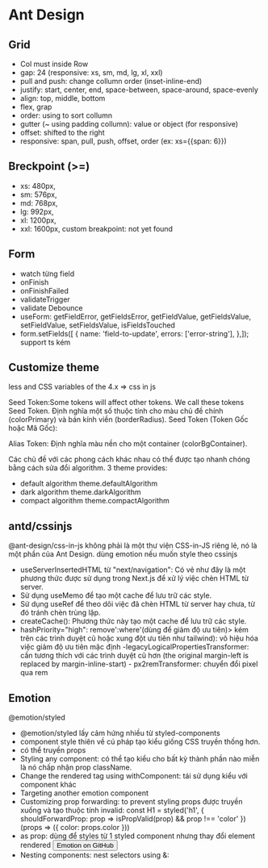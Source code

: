 # Ant Design

## Grid

- Col must inside Row
- gap: 24 (responsive: xs, sm, md, lg, xl, xxl)
- pull and push: change collumn order (inset-inline-end)
- justify: start, center, end, space-between, space-around, space-evenly
- align: top, middle, bottom
- flex, grap
- order: using to sort collumn
- gutter (~ using padding collumn): value or object (for responsive)
- offset: shifted to the right
- responsive: span, pull, push, offset, order (ex: xs={{span: 6}})

## Breckpoint (>=)

- xs: 480px,
- sm: 576px,
- md: 768px,
- lg: 992px,
- xl: 1200px,
- xxl: 1600px,
  custom breakpoint: not yet found

## Form

- watch từng field
- onFinish
- onFinishFailed
- validateTrigger
- validate Debounce
- useForm: getFieldError, getFieldsError, getFieldValue, getFieldsValue, setFieldValue, setFieldsValue, isFieldsTouched
- form.setFields([ {
  name: 'field-to-update',
  errors: ['error-string'],
  },]);
  support ts kém

## Customize theme

less and CSS variables of the 4.x => css in js

Seed Token:Some tokens will affect other tokens. We call these tokens Seed Token.
Định nghĩa một số thuộc tính cho màu chủ đề chính (colorPrimary) và bán kính viền (borderRadius). Seed Token (Token Gốc hoặc Mã Gốc):

Alias Token: Định nghĩa màu nền cho một container (colorBgContainer).

Các chủ đề với các phong cách khác nhau có thể được tạo nhanh chóng bằng cách sửa đổi algorithm.
3 theme provides:

- default algorithm theme.defaultAlgorithm
- dark algorithm theme.darkAlgorithm
- compact algorithm theme.compactAlgorithm

## antd/cssinjs

@ant-design/css-in-js không phải là một thư viện CSS-in-JS riêng lẻ, nó là một phần của Ant Design. dùng emotion nếu muốn style theo cssinjs

- useServerInsertedHTML từ "next/navigation": Có vẻ như đây là một phương thức được sử dụng trong Next.js để xử lý việc chèn HTML từ server.
- Sử dụng useMemo để tạo một cache để lưu trữ các style.
- Sử dụng useRef để theo dõi việc đã chèn HTML từ server hay chưa, từ đó tránh chèn trùng lặp.
- createCache(): Phương thức này tạo một cache để lưu trữ các style.
- hashPriority="high": remove':where'(dùng để giảm độ ưu tiên)> kém trên các trình duyệt cũ hoặc xung đột ưu tiên như tailwind): vô hiệu hóa việc giảm độ ưu tiên mặc định -legacyLogicalPropertiesTransformer: cần tương thích với các trình duyệt cũ hơn (the original margin-left is replaced by margin-inline-start) - px2remTransformer: chuyển đổi pixel qua rem

## Emotion

@emotion/styled

- @emotion/styled lấy cảm hứng nhiều từ styled-components
- component style thiên về cú pháp tạo kiểu giống CSS truyền thống hơn.
- có thể truyền props
- Styling any component: có thể tạo kiểu cho bất kỳ thành phần nào miễn là nó chấp nhận prop className.
- Change the rendered tag using withComponent: tái sử dụng kiểu với component khác
- Targeting another emotion component
- Customizing prop forwarding: to prevent styling props được truyền xuống và tạo thuộc tính invalid:
  const H1 = styled('h1', {
  shouldForwardProp: prop => isPropValid(prop) && prop !== 'color'
  })(props => ({
  color: props.color
  }))
- as prop: dùng để styles từ 1 styled component nhưng thay đổi element rendered
  <Button as="a" href="https://github.com/emotion-js/emotion">
  Emotion on GitHub
  </Button>
- Nesting components: nest selectors using &:
